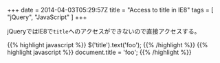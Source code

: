 +++
date = 2014-04-03T05:29:57Z
title = "Access to title in IE8"
tags = [
  "jQuery",
  "JavaScript"
]
+++

jQueryではIE8で`title`へのアクセスができないので直接アクセスする。

{{% highlight javascript %}}
$('title').text('foo');
{{% /highlight %}}
{{% highlight javascript %}}
document.title = 'foo';
{{% /highlight %}}
